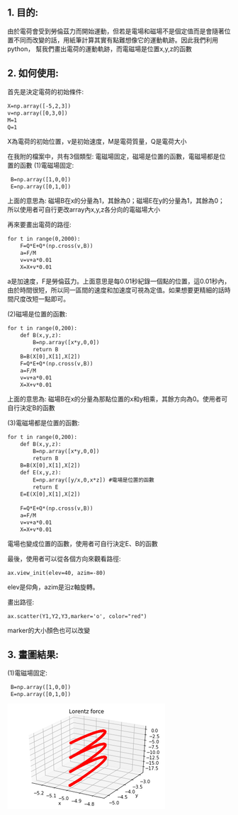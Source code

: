 ## 1. 目的:
由於電荷會受到勞倫茲力而開始運動，但若是電場和磁場不是個定值而是會隨著位置不同而改變的話，用紙筆計算其實有點難想像它的運動軌跡。因此我們利用python，
幫我們畫出電荷的運動軌跡，而電磁場是位置x,y,z的函數

## 2. 如何使用:
首先是決定電荷的初始條件:
```
X=np.array([-5,2,3])
v=np.array([0,3,0])
M=1
Q=1
```
X為電荷的初始位置，v是初始速度，M是電荷質量，Q是電荷大小

在我附的檔案中，共有3個類型: 電磁場固定，磁場是位置的函數，電磁場都是位置的函數
(1)電磁場固定: 
```
 B=np.array([1,0,0]) 
 E=np.array([0,1,0]) 
 ```
上面的意思為: 磁場B在x的分量為1，其餘為0；磁場E在y的分量為1，其餘為0；
所以使用者可自行更改array內x,y,z各分向的電磁場大小

再來要畫出電荷的路徑:
```
for t in range(0,2000):
    F=Q*E+Q*(np.cross(v,B))
    a=F/M
    v=v+a*0.01  
    X=X+v*0.01  
```
a是加速度，F是勞倫茲力。上面意思是每0.01秒紀錄一個點的位置，這0.01秒內，由於時間很短，所以同一區間的速度和加速度可視為定值。如果想要更精細的話時間尺度改短一點即可。

(2)磁場是位置的函數:
```
for t in range(0,200):
    def B(x,y,z):
        B=np.array([x*y,0,0])  
        return B
    B=B(X[0],X[1],X[2])
    F=Q*E+Q*(np.cross(v,B))
    a=F/M
    v=v+a*0.01
    X=X+v*0.01
```
上面的意思為: 磁場B在x的分量為那點位置的x和y相乘，其餘方向為0。使用者可自行決定B的函數

(3)電磁場都是位置的函數:
```
for t in range(0,200):
    def B(x,y,z):
        B=np.array([x*y,0,0])
        return B
    B=B(X[0],X[1],X[2])
    def E(x,y,z):
        E=np.array([y/x,0,x*z]) #電場是位置的函數
        return E
    E=E(X[0],X[1],X[2])
    
    F=Q*E+Q*(np.cross(v,B))
    a=F/M
    v=v+a*0.01
    X=X+v*0.01
```
電場也變成位置的函數，使用者可自行決定E、B的函數

最後，使用者可以從各個方向來觀看路徑:
```
ax.view_init(elev=40, azim=-80)    
```
elev是仰角，azim是沿z軸旋轉。

畫出路徑:
```
ax.scatter(Y1,Y2,Y3,marker='o', color="red")     
```
marker的大小顏色也可以改變

## 3. 畫圖結果:
(1)電磁場固定:
```
 B=np.array([1,0,0]) 
 E=np.array([0,1,0]) 
 ```
 ![Alt text](https://github.com/ShihPingLai/Group-9/blob/master/Lorentz%20force/1.png)  
 
